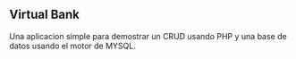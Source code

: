 ## Virtual Bank
Una aplicacion simple para demostrar un CRUD usando PHP y una base de datos usando el motor de MYSQL.
